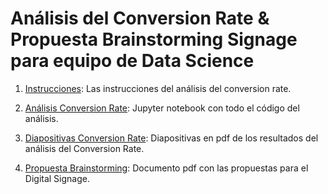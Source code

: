 # Análisis del Conversion Rate & Propuesta Brainstorming Signage para equipo de Data Science

1. [Instrucciones](https://github.com/rcruzgar/conversion_rate/blob/main/instrucciones.pdf): Las instrucciones del análisis del conversion rate.

2. [Análisis Conversion Rate](https://github.com/rcruzgar/conversion_rate/blob/main/Conversion_Rate.ipynb): Jupyter notebook con todo el código del análisis.

3. [Diapositivas Conversion Rate](https://github.com/rcruzgar/conversion_rate/blob/main/Conversion_Rate_Slides.pdf): Diapositivas en pdf de los resultados del análisis del Conversion Rate.

4. [Propuesta Brainstorming](https://github.com/rcruzgar/conversion_rate/blob/main/Respuesta_Ejercicio_2.pdf): Documento pdf con las propuestas para el Digital Signage.


